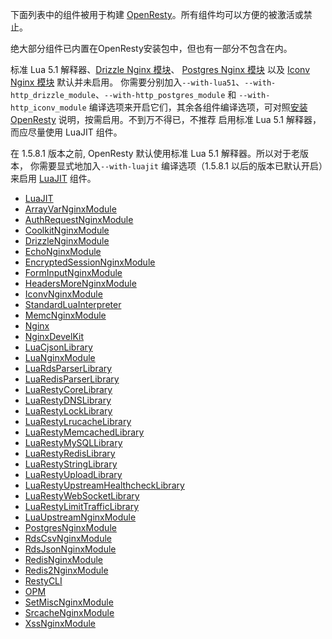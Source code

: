 <!---
    @title         Components
    @creator       Yichun Zhang
    @created       2011-06-21 04:24 GMT
--->

下面列表中的组件被用于构建 [OpenResty](openresty.html)。所有组件均可以方便的被激活或禁止。

绝大部分组件已内置在OpenResty安装包中，但也有一部分不包含在内。

标准 Lua 5.1 解释器、[Drizzle Nginx 模块](drizzle-nginx-module.html)、
[Postgres Nginx 模块](postgres-nginx-module.html) 以及 [Iconv Nginx 模块](iconv-nginx-module.html) 默认并未启用。
你需要分别加入`--with-lua51`、`--with-http_drizzle_module`、`--with-http_postgres_module` 和 `--with-http_iconv_module`
编译选项来开启它们，其余各组件编译选项，可对照[安装OpenResty](installation.html) 说明，按需启用。不到万不得已，不推荐
启用标准 Lua 5.1 解释器，而应尽量使用 LuaJIT 组件。

在 1.5.8.1 版本之前, OpenResty 默认使用标准 Lua 5.1 解释器。所以对于老版本，
你需要显式地加入`--with-luajit` 编译选项（1.5.8.1 以后的版本已默认开启）来启用 [LuaJIT](luajit.html) 组件。

* [LuaJIT](luajit.html)
* [ArrayVarNginxModule](array-var-nginx-module.html)
* [AuthRequestNginxModule](auth-request-nginx-module.html)
* [CoolkitNginxModule](coolkit-nginx-module.html)
* [DrizzleNginxModule](drizzle-nginx-module.html)
* [EchoNginxModule](echo-nginx-module.html)
* [EncryptedSessionNginxModule](encrypted-session-nginx-module.html)
* [FormInputNginxModule](form-input-nginx-module.html)
* [HeadersMoreNginxModule](headers-more-nginx-module.html)
* [IconvNginxModule](iconv-nginx-module.html)
* [StandardLuaInterpreter](standard-lua-interpreter.html)
* [MemcNginxModule](memc-nginx-module.html)
* [Nginx](nginx.html)
* [NginxDevelKit](nginx-devel-kit.html)
* [LuaCjsonLibrary](lua-cjson-library.html)
* [LuaNginxModule](lua-nginx-module.html)
* [LuaRdsParserLibrary](lua-rds-parser-library.html)
* [LuaRedisParserLibrary](lua-redis-parser-library.html)
* [LuaRestyCoreLibrary](lua-resty-core-library.html)
* [LuaRestyDNSLibrary](lua-resty-dns-library.html)
* [LuaRestyLockLibrary](lua-resty-lock-library.html)
* [LuaRestyLrucacheLibrary](lua-resty-lrucache-library.html)
* [LuaRestyMemcachedLibrary](lua-resty-memcached-library.html)
* [LuaRestyMySQLLibrary](lua-resty-mysql-library.html)
* [LuaRestyRedisLibrary](lua-resty-redis-library.html)
* [LuaRestyStringLibrary](lua-resty-string-library.html)
* [LuaRestyUploadLibrary](lua-resty-upload-library.html)
* [LuaRestyUpstreamHealthcheckLibrary](lua-resty-upstream-healthcheck-library.html)
* [LuaRestyWebSocketLibrary](lua-resty-web-socket-library.html)
* [LuaRestyLimitTrafficLibrary](https://github.com/openresty/lua-resty-limit-traffic)
* [LuaUpstreamNginxModule](lua-upstream-nginx-module.html)
* [PostgresNginxModule](postgres-nginx-module.html)
* [RdsCsvNginxModule](rds-csv-nginx-module.html)
* [RdsJsonNginxModule](rds-json-nginx-module.html)
* [RedisNginxModule](redis-nginx-module.html)
* [Redis2NginxModule](redis-2-nginx-module.html)
* [RestyCLI](resty-cli.html)
* [OPM](https://github.com/openresty/opm#readme)
* [SetMiscNginxModule](set-misc-nginx-module.html)
* [SrcacheNginxModule](srcache-nginx-module.html)
* [XssNginxModule](xss-nginx-module.html)
